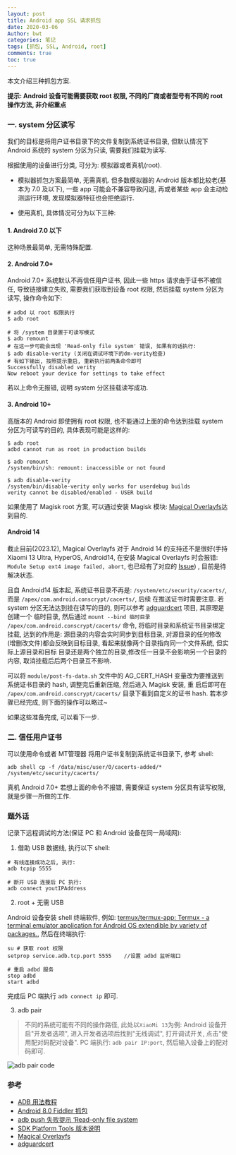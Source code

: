 ```yaml
---
layout: post
title: Android app SSL 请求抓包
date: 2020-03-06
Author: bwt
categories: 笔记
tags: [抓包, SSL, Android, root]
comments: true
toc: true
---
```


本文介绍三种抓包方案.

**提示: Android 设备可能需要获取 root 权限, 不同的厂商或者型号有不同的 root 操作方法, 非介绍重点**

<!--break-->

### 一. system 分区读写

我们的目标是将用户证书目录下的文件复制到系统证书目录, 但默认情况下 Android 系统的 system 分区为只读, 需要我们挂载为读写. 

根据使用的设备进行分类, 可分为: 模拟器或者真机(root).

* 模拟器抓包方案最简单, 无需真机. 但多数模拟器的 Android 版本都比较老(基本为 7.0 及以下), 一些 app 可能会不兼容导致闪退, 再或者某些 app 
会主动检测运行环境, 发现模拟器特征也会拒绝运行.

* 使用真机, 具体情况可分为以下三种:

#### 1. Android 7.0 以下

这种场景最简单, 无需特殊配置.

#### 2. Android 7.0+

Android 7.0+ 系统默认不再信任用户证书, 因此一些 https 请求由于证书不被信任, 导致链接建立失败, 需要我们获取到设备 root 权限, 然后挂载 
system 分区为读写, 操作命令如下:

```shell
# adbd 以 root 权限执行
$ adb root

# 将 /system 目录置于可读写模式
$ adb remount
# 在这一步可能会出现 'Read-only file system' 错误, 如果有的话执行:
$ adb disable-verity (关闭在调试环境下的dm-verity检查)
# 有如下输出, 按照提示重启, 重新执行前两条命令即可
Successfully disabled verity
Now reboot your device for settings to take effect
```
若以上命令无报错, 说明 system 分区挂载读写成功.

#### 3. Android 10+

高版本的 Android 即使拥有 root 权限, 也不能通过上面的命令达到挂载 system 分区为可读写的目的, 具体表现可能是这样的:

```shell
$ adb root
adbd cannot run as root in production builds

$ adb remount
/system/bin/sh: remount: inaccessible or not found

$ adb disable-verity
/system/bin/disable-verity only works for userdebug builds
verity cannot be disabled/enabled - USER build
```

如果使用了 Magisk root 方案, 可以通过安装 Magisk 模块: [Magical Overlayfs](https://github.com/HuskyDG/magic_overlayfs/)达到目的.

#### Android 14

截止目前(2023.12), Magical Overlayfs 对于 Android 14 的支持还不是很好(手持 Xiaomi 13 Ultra, HyperOS, Android14, 在安装 Magical 
Overlayfs 时会报错: `Module Setup ext4 image failed, abort`, 也已经有了对应的 [Issue](https://github.com/HuskyDG/magic_overlayfs/issues/52))
, 目前是待解决状态.

且自 Android14 版本起, 系统证书目录不再是: `/system/etc/security/cacerts/`, 而是 `/apex/com.android.conscrypt/cacerts/`, 后续
在推送证书时需要注意. 
若 system 分区无法达到挂在读写的目的, 则可以参考 [adguardcert](https://github.com/AdguardTeam/adguardcert) 项目, 其原理是创建一个
临时目录, 然后通过 `mount --bind 临时目录 /apex/com.android.conscrypt/cacerts/` 命令, 将临时目录和系统证书目录绑定挂载, 达到的作用是:
源目录的内容会实时同步到目标目录, 对源目录的任何修改(增删改文件)都会反映到目标目录, 看起来就像两个目录指向同一个文件系统, 但实际上源目录和目标
目录还是两个独立的目录,修改任一目录不会影响另一个目录的内容, 取消挂载后后两个目录互不影响.

可以将 `module/post-fs-data.sh` 文件中的 AG_CERT_HASH 变量改为要推送到系统证书目录的 hash, 调整完后重新压缩, 然后进入 Magisk 安装, 重
启后即可在 `/apex/com.android.conscrypt/cacerts/` 目录下看到自定义的证书 hash. 若本步骤已经完成, 则下面的操作可以略过~

如果这些准备完成, 可以看下一步.

### 二. 信任用户证书

可以使用命令或者 MT管理器 将用户证书复制到系统证书目录下, 参考 shell:

`adb shell cp -f /data/misc/user/0/cacerts-added/* /system/etc/security/cacerts/`

真机 Android 7.0+ 若想上面的命令不报错, 需要保证 system 分区具有读写权限, 就是步骤一所做的工作.

### 题外话

记录下远程调试的方法(保证 PC 和 Android 设备在同一局域网):

1. 借助 USB 数据线, 执行以下 shell:

```shell
# 有线连接成功之后, 执行:
adb tcpip 5555

# 断开 USB 连接后 PC 执行:
adb connect youtIPAddress
```

2. root + 无需 USB

Android 设备安装 shell 终端软件, 例如: [termux/termux-app: Termux - a terminal emulator application for Android OS 
extendible by variety of packages.](https://github.com/termux/termux-app), 然后在终端执行:

```shell
su # 获取 root 权限
setprop service.adb.tcp.port 5555    //设置 adbd 监听端口

# 重启 adbd 服务
stop adbd
start adbd
```

完成后 PC 端执行 `adb connect ip` 即可.

3. adb pair

> 不同的系统可能有不同的操作路径, 此处以`XiaoMi 13`为例:
> Android 设备开启"开发者选项", 进入开发者选项后找到"无线调试", 打开调试开关, 点击"使用配对码配对设备".
> PC 端执行: `adb pair IP:port`, 然后输入设备上的配对码即可.

![adb pair code](https://zonheng.net/tech/adb_pair_code.jpg-thumbnail)


### 参考

* [ADB 用法教程](https://github.com/mzlogin/awesome-adb)
* [Android 8.0 Fiddler 抓包](https://bbs.pediy.com/thread-256867.htm)
* [adb push 失败提示 ‘Read-only file system](https://www.jianshu.com/p/eca9a8ad4996)
* [SDK Platform Tools 版本说明](https://developer.android.com/studio/releases/platform-tools?hl=zh-cn)
* [Magical Overlayfs](https://github.com/HuskyDG/magic_overlayfs/)
* [adguardcert](https://github.com/AdguardTeam/adguardcert)